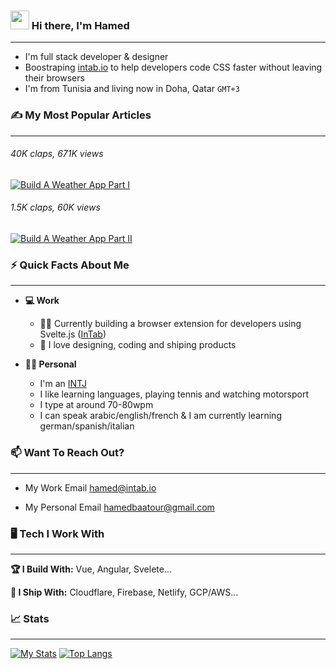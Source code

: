 <h3> <a href="#"><img width="30px" src="https://raw.githubusercontent.com/iampavangandhi/iampavangandhi/master/gifs/Hi.gif"></a> Hi there, I'm Hamed</h3>

___

- I'm full stack developer & designer<br>
- Boostraping <a target="_blank" href="https://intab.io">intab.io</a> to help developers code CSS faster without leaving their browsers <br>
- I'm from Tunisia and living now in Doha, Qatar `GMT+3`




### ✍ My Most Popular Articles 
___

###### 40K claps, 671K views
<a target="_blank" href="https://hamedbaatour.medium.com/build-a-real-world-beautiful-web-app-with-angular-6-a-to-z-ultimate-guide-2018-part-i-e121dd1d55e"><img src="https://github-readme-medium-recent-article.vercel.app/medium/@hamedbaatour/1" alt="Build A Weather App Part I"></a>
###### 1.5K claps, 60K views
<a target="_blank" href="https://hamedbaatour.medium.com/build-a-real-world-beautiful-web-app-with-angular-8-the-ultimate-guide-2019-part-ii-fe70852b2d6d"><img src="https://github-readme-medium-recent-article.vercel.app/medium/@hamedbaatour/0" alt="Build A Weather App Part II"></a>



### ⚡ Quick Facts About Me
___

- **💻 Work**

  - 👷‍♀️ Currently building a browser extension for developers using Svelte.js (<a target="_blank" href="https://intab.io">InTab</a>)
  - 🚀 I love designing, coding and shiping products

- **🙋‍♂️ Personal**

  - I'm an <a target="_blank" href="https://www.16personalities.com/intj-personality">INTJ</a>
  - I like learning languages, playing tennis and watching motorsport
  - I type at around 70-80wpm
  - I can speak arabic/english/french & I am currently learning german/spanish/italian




### 📫 Want To Reach Out?
___

- My Work Email <a target="_blank" href="mailto:hamedbaatour@gmail.com">hamed@intab.io</a>

- My Personal Email <a target="_blank" href="mailto:hamedbaatour@gmail.com">hamedbaatour@gmail.com</a>




### 🖥 Tech I Work With
___

**🏆 I Build With:** Vue, Angular, Svelete...

**🚢 I Ship With:** Cloudflare, Firebase, Netlify, GCP/AWS...




### 📈 Stats
___

[![My Stats](https://github-readme-stats.vercel.app/api?username=hamedbaatour&show_icons=true&hide_border=true&title_color=fe6287&icon_color=fe6287&text_color=ffffff&bg_color=0a192f&count_private=true)](https://github.com/hamedbaatour?tab=repositories)
[![Top Langs](https://github-readme-stats.vercel.app/api/top-langs/?username=hamedbaatour&layout=compact&show_icons=true&hide_border=true&title_color=fe6287&icon_color=fe6287&text_color=ffffff&bg_color=0a192f)](https://github.com/hamedbaatour?tab=repositories)

